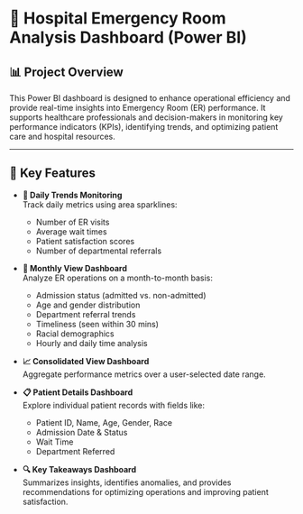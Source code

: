 # 🏥 Hospital Emergency Room Analysis Dashboard (Power BI)

## 📊 Project Overview

This Power BI dashboard is designed to enhance operational efficiency and provide real-time insights into Emergency Room (ER) performance. It supports healthcare professionals and decision-makers in monitoring key performance indicators (KPIs), identifying trends, and optimizing patient care and hospital resources.

---

## 📌 Key Features

- **📅 Daily Trends Monitoring**  
  Track daily metrics using area sparklines:
  - Number of ER visits
  - Average wait times
  - Patient satisfaction scores
  - Number of departmental referrals

- **📆 Monthly View Dashboard**  
  Analyze ER operations on a month-to-month basis:
  - Admission status (admitted vs. non-admitted)
  - Age and gender distribution
  - Department referral trends
  - Timeliness (seen within 30 mins)
  - Racial demographics
  - Hourly and daily time analysis

- **📈 Consolidated View Dashboard**  
  Aggregate performance metrics over a user-selected date range.

- **📋 Patient Details Dashboard**  
  Explore individual patient records with fields like:
  - Patient ID, Name, Age, Gender, Race
  - Admission Date & Status
  - Wait Time
  - Department Referred

- **🔍 Key Takeaways Dashboard**  
  Summarizes insights, identifies anomalies, and provides recommendations for optimizing operations and improving patient satisfaction.


